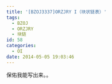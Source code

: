 ```yaml
---
title: '[BZOJ3337]ORZJRY I（块状链表）'
tags:
  - BZOJ
  - ORZJRY
  - 块链
id: 58
categories:
  - OI
date: 2014-05-05 19:03:46
---
```


保佑我能写出来。。